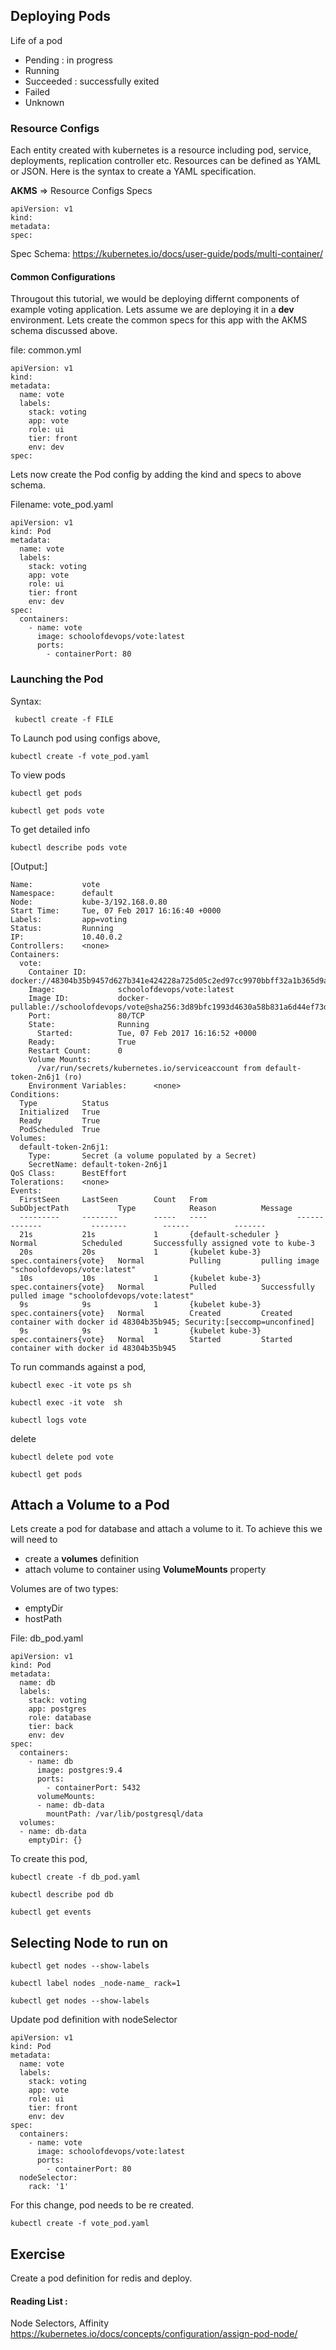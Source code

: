 ## Deploying Pods

Life of a pod

  * Pending : in progress
  * Running
  * Succeeded : successfully exited
  * Failed
  * Unknown


### Resource Configs

Each entity created with kubernetes is a resource including pod, service, deployments, replication controller etc. Resources can be defined as YAML or JSON.  Here is the syntax to create a YAML specification.

**AKMS** => Resource Configs Specs

```
apiVersion: v1
kind:
metadata:
spec:
```

Spec Schema: https://kubernetes.io/docs/user-guide/pods/multi-container/

#### Common Configurations

Througout this tutorial, we would be deploying differnt components of  example voting application. Lets assume we are deploying it in a **dev** environment.  Lets create the common specs for this app with the AKMS schema discussed above.

file: common.yml

```
apiVersion: v1
kind:
metadata:
  name: vote
  labels:
    stack: voting
    app: vote
    role: ui
    tier: front
    env: dev
spec:
```



Lets now create the  Pod config by adding the kind and specs to above schema. 

Filename: vote_pod.yaml
```
apiVersion: v1
kind: Pod
metadata:
  name: vote
  labels:
    stack: voting
    app: vote
    role: ui
    tier: front
    env: dev
spec:
  containers:
    - name: vote
      image: schoolofdevops/vote:latest
      ports:
        - containerPort: 80
```


### Launching the Pod

Syntax:

```
 kubectl create -f FILE
```

To Launch pod using configs above,

```
kubectl create -f vote_pod.yaml

```

To view pods

```
kubectl get pods

kubectl get pods vote
```

To get detailed info

```
kubectl describe pods vote
```

[Output:]
```
Name:           vote
Namespace:      default
Node:           kube-3/192.168.0.80
Start Time:     Tue, 07 Feb 2017 16:16:40 +0000
Labels:         app=voting
Status:         Running
IP:             10.40.0.2
Controllers:    <none>
Containers:
  vote:
    Container ID:       docker://48304b35b9457d627b341e424228a725d05c2ed97cc9970bbff32a1b365d9a5d
    Image:              schoolofdevops/vote:latest
    Image ID:           docker-pullable://schoolofdevops/vote@sha256:3d89bfc1993d4630a58b831a6d44ef73d2be76a7862153e02e7a7c0cf2936731
    Port:               80/TCP
    State:              Running
      Started:          Tue, 07 Feb 2017 16:16:52 +0000
    Ready:              True
    Restart Count:      0
    Volume Mounts:
      /var/run/secrets/kubernetes.io/serviceaccount from default-token-2n6j1 (ro)
    Environment Variables:      <none>
Conditions:
  Type          Status
  Initialized   True
  Ready         True
  PodScheduled  True
Volumes:
  default-token-2n6j1:
    Type:       Secret (a volume populated by a Secret)
    SecretName: default-token-2n6j1
QoS Class:      BestEffort
Tolerations:    <none>
Events:
  FirstSeen     LastSeen        Count   From                    SubObjectPath           Type            Reason          Message
  ---------     --------        -----   ----                    -------------           --------        ------          -------
  21s           21s             1       {default-scheduler }                            Normal          Scheduled       Successfully assigned vote to kube-3
  20s           20s             1       {kubelet kube-3}        spec.containers{vote}   Normal          Pulling         pulling image "schoolofdevops/vote:latest"
  10s           10s             1       {kubelet kube-3}        spec.containers{vote}   Normal          Pulled          Successfully pulled image "schoolofdevops/vote:latest"
  9s            9s              1       {kubelet kube-3}        spec.containers{vote}   Normal          Created         Created container with docker id 48304b35b945; Security:[seccomp=unconfined]
  9s            9s              1       {kubelet kube-3}        spec.containers{vote}   Normal          Started         Started container with docker id 48304b35b945
```

To run commands against a pod,

```
kubectl exec -it vote ps sh

kubectl exec -it vote  sh

kubectl logs vote

```

delete
```
kubectl delete pod vote

kubectl get pods
```

## Attach a Volume to a Pod

Lets create a pod for database and attach a volume to it. To achieve this we will need to

  * create a **volumes** definition
  * attach volume to container using **VolumeMounts** property

Volumes are of two types:
  * emptyDir
  * hostPath

File: db_pod.yaml

```
apiVersion: v1
kind: Pod
metadata:
  name: db
  labels:
    stack: voting
    app: postgres
    role: database
    tier: back
    env: dev
spec:
  containers:
    - name: db
      image: postgres:9.4
      ports:
        - containerPort: 5432
      volumeMounts:
      - name: db-data
        mountPath: /var/lib/postgresql/data
  volumes:
  - name: db-data
    emptyDir: {}

```
To create this pod,

```
kubectl create -f db_pod.yaml

kubectl describe pod db

kubectl get events
```


## Selecting Node to run on

```
kubectl get nodes --show-labels

kubectl label nodes _node-name_ rack=1

kubectl get nodes --show-labels

```

Update pod definition with nodeSelector

```
apiVersion: v1
kind: Pod
metadata:
  name: vote
  labels:
    stack: voting
    app: vote
    role: ui
    tier: front
    env: dev
spec:
  containers:
    - name: vote
      image: schoolofdevops/vote:latest
      ports:
        - containerPort: 80
  nodeSelector:
    rack: '1'
```

For this change, pod needs to be re created.

```
kubectl create -f vote_pod.yaml
```

## Exercise

Create a pod definition for redis and deploy.

#### Reading List :

Node Selectors, Affinity
https://kubernetes.io/docs/concepts/configuration/assign-pod-node/
